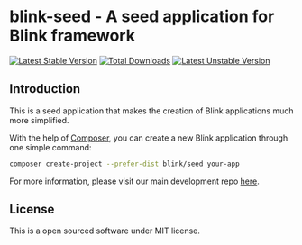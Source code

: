 blink-seed - A seed application for Blink framework
===================================================

[![Latest Stable Version](https://poser.pugx.org/blink/seed/v/stable)](https://packagist.org/packages/blink/seed) 
[![Total Downloads](https://poser.pugx.org/blink/seed/downloads)](https://packagist.org/packages/blink/seed) 
[![Latest Unstable Version](https://poser.pugx.org/blink/seed/v/unstable)](https://packagist.org/packages/blink/seed) 

Introduction
------------

This is a seed application that makes the creation of Blink applications much more simplified.

With the help of [Composer](https://getcomposer.org), you can create a new Blink application through one simple command:

```bash
composer create-project --prefer-dist blink/seed your-app
```

For more information, please visit our main  development repo [here](https://github.com/bixuehujin/blink).

License
-------

This is a open sourced software under MIT license.
